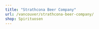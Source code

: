 ```yaml
---
title: "Strathcona Beer Company"
url: /vancouver/strathcona-beer-company/
shop: Spirituosen
---
```

